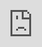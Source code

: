 <html> <head> <meta name="viewport" content="width=device-width, initial-scale=1.0, maximum-scale=1.0, user-scalable=0"> <title>What is my MVP hack?</title> <style type="text/css"> html{ margin: 0; height: 100%; overflow: hidden; } iframe{ position: absolute; left:0; right:0; bottom:0; top:0; border:0; } </style> </head> <body> <iframe id="typeform-full" width="100%" height="100%" frameborder="0" src="https://nite-ceuma.typeform.com/to/MQT6xl"></iframe> <script type="text/javascript" src="https://embed.typeform.com/embed.js"></script> </body> </html>
